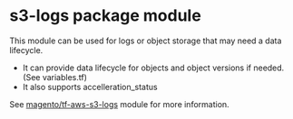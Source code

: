 # s3-logs package module

This module can be used for logs or object storage that may need a data lifecycle.

- It can provide data lifecycle for objects and object versions if needed. (See variables.tf)
- It also supports accelleration_status

See [magento/tf-aws-s3-logs](https://github.com/magento/tf-aws-s3-logs) module for more information.
